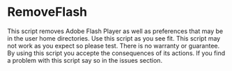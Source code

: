 # RemoveFlash

This script removes Adobe Flash Player as well as preferences that may be
in the user home directories. Use this script as you see fit. This
script may not work as you expect so please test. There is no warranty
or guarantee. By using this script you accepte the consequences of its
actions. If you find a problem with this script say so in the issues section.
